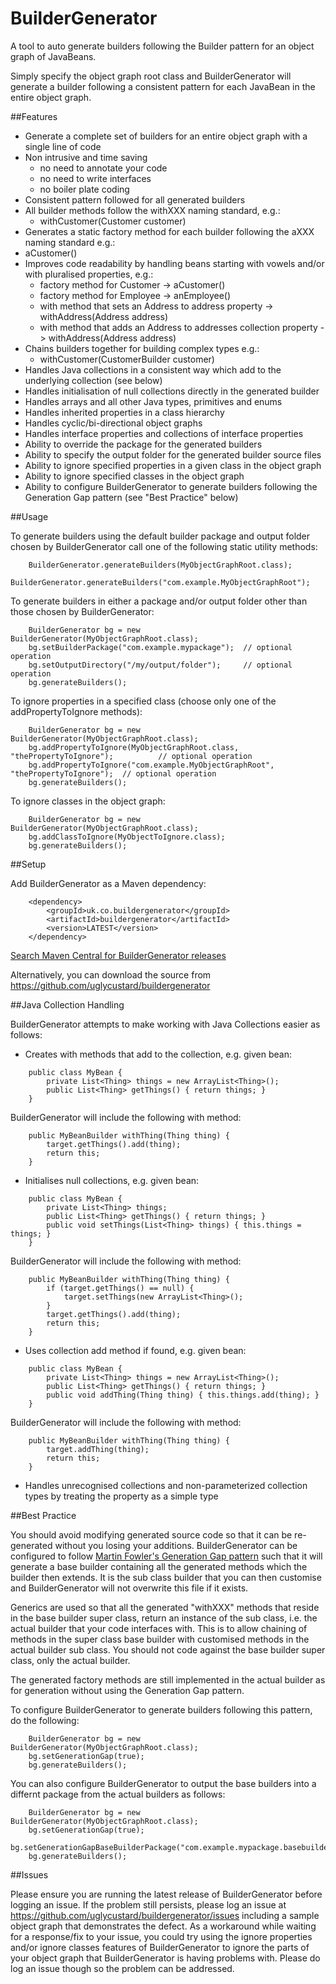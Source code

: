 BuilderGenerator
================

A tool to auto generate builders following the Builder pattern for an object graph of JavaBeans.

Simply specify the object graph root class and BuilderGenerator will generate a builder following a 
consistent pattern for each JavaBean in the entire object graph.

##Features

- Generate a complete set of builders for an entire object graph with a single line of code
- Non intrusive and time saving 
  - no need to annotate your code
  - no need to write interfaces
  - no boiler plate coding 
- Consistent pattern followed for all generated builders
- All builder methods follow the withXXX naming standard, e.g.: 
  - withCustomer(Customer customer)
- Generates a static factory method for each builder following the aXXX naming standard e.g.: 
 - aCustomer()
- Improves code readability by handling beans starting with vowels and/or with pluralised properties, e.g.: 
  - factory method for Customer -> aCustomer()
  - factory method for Employee -> anEmployee()
  - with method that sets an Address to address property -> withAddress(Address address)
  - with method that adds an Address to addresses collection property -> withAddress(Address address)
- Chains builders together for building complex types e.g.:
  - withCustomer(CustomerBuilder customer)
- Handles Java collections in a consistent way which add to the underlying collection (see below)
- Handles initialisation of null collections directly in the generated builder
- Handles arrays and all other Java types, primitives and enums
- Handles inherited properties in a class hierarchy
- Handles cyclic/bi-directional object graphs
- Handles interface properties and collections of interface properties
- Ability to override the package for the generated builders
- Ability to specify the output folder for the generated builder source files
- Ability to ignore specified properties in a given class in the object graph
- Ability to ignore specified classes in the object graph
- Ability to configure BuilderGenerator to generate builders following the Generation Gap pattern (see "Best Practice" below)

##Usage

To generate builders using the default builder package and output folder chosen by BuilderGenerator call one of the following static utility methods:

```
    BuilderGenerator.generateBuilders(MyObjectGraphRoot.class);
    BuilderGenerator.generateBuilders("com.example.MyObjectGraphRoot");
```

To generate builders in either a package and/or output folder other than those chosen by BuilderGenerator:

```
    BuilderGenerator bg = new BuilderGenerator(MyObjectGraphRoot.class);
    bg.setBuilderPackage("com.example.mypackage");  // optional operation
    bg.setOutputDirectory("/my/output/folder");     // optional operation
    bg.generateBuilders();
```

To ignore properties in a specified class (choose only one of the addPropertyToIgnore methods):

```
    BuilderGenerator bg = new BuilderGenerator(MyObjectGraphRoot.class);
    bg.addPropertyToIgnore(MyObjectGraphRoot.class, "thePropertyToIgnore");          // optional operation
    bg.addPropertyToIgnore("com.example.MyObjectGraphRoot", "thePropertyToIgnore");  // optional operation
    bg.generateBuilders();
```

To ignore classes in the object graph:

```
    BuilderGenerator bg = new BuilderGenerator(MyObjectGraphRoot.class);
    bg.addClassToIgnore(MyObjectToIgnore.class);
    bg.generateBuilders();
```

##Setup

Add BuilderGenerator as a Maven dependency:

```
    <dependency>
        <groupId>uk.co.buildergenerator</groupId>
        <artifactId>buildergenerator</artifactId>
        <version>LATEST</version>
    </dependency>
```
[Search Maven Central for BuilderGenerator releases](http://search.maven.org/#search%7Cga%7C1%7Cuk.co.buildergenerator.buildergenerator)

Alternatively, you can download the source from https://github.com/uglycustard/buildergenerator

##Java Collection Handling

BuilderGenerator attempts to make working with Java Collections easier as follows:

- Creates with methods that add to the collection, e.g. given bean:
```
    public class MyBean {
        private List<Thing> things = new ArrayList<Thing>();
        public List<Thing> getThings() { return things; }
    }
```
  BuilderGenerator will include the following with method:
```
    public MyBeanBuilder withThing(Thing thing) {
        target.getThings().add(thing);
        return this;
    }
```
- Initialises null collections, e.g. given bean:
```
    public class MyBean {
        private List<Thing> things;
        public List<Thing> getThings() { return things; }
        public void setThings(List<Thing> things) { this.things = things; }
    }
```
  BuilderGenerator will include the following with method:
```
    public MyBeanBuilder withThing(Thing thing) {
        if (target.getThings() == null) {
            target.setThings(new ArrayList<Thing>();
        }
        target.getThings().add(thing);
        return this;
    }
```
- Uses collection add method if found, e.g. given bean:
```
    public class MyBean {
        private List<Thing> things = new ArrayList<Thing>();
        public List<Thing> getThings() { return things; }
        public void addThing(Thing thing) { this.things.add(thing); }
    }
```
  BuilderGenerator will include the following with method:
```
    public MyBeanBuilder withThing(Thing thing) {
        target.addThing(thing);
        return this;
    }
```
- Handles unrecognised collections and non-parameterized collection types by treating the property as a simple type

##Best Practice

You should avoid modifying generated source code so that it can be re-generated without you losing your additions.
BuilderGenerator can be configured to follow [Martin Fowler's Generation Gap pattern](http://martinfowler.com/dslCatalog/generationGap.html)
such that it will generate a base builder containing all the generated methods which the builder then extends.  It is the sub class builder
that you can then customise and BuilderGenerator will not overwrite this file if it exists.

Generics are used so that all the generated "withXXX" methods that reside in the base builder super class, return an instance of the sub class, i.e. the actual builder
that your code interfaces with.  This is to allow chaining of methods in the super class base builder with customised methods in the actual builder sub class.
You should not code against the base builder super class, only the actual builder.

The generated factory methods are still implemented in the actual builder as for generation without using the Generation Gap pattern.

To configure BuilderGenerator to generate builders following this pattern, do the following:

```
    BuilderGenerator bg = new BuilderGenerator(MyObjectGraphRoot.class);
    bg.setGenerationGap(true);
    bg.generateBuilders();
``` 

You can also configure BuilderGenerator to output the base builders into a differnt package from the actual builders as follows:

```
    BuilderGenerator bg = new BuilderGenerator(MyObjectGraphRoot.class);
    bg.setGenerationGap(true);
    bg.setGenerationGapBaseBuilderPackage("com.example.mypackage.basebuilders");
    bg.generateBuilders();
``` 


##Issues

Please ensure you are running the latest release of BuilderGenerator before logging an issue.
If the problem still persists, please log an issue at https://github.com/uglycustard/buildergenerator/issues including a sample object graph that demonstrates the defect.
As a workaround while waiting for a response/fix to your issue, you could try using the ignore properties and/or ignore classes features of BuilderGenerator to ignore the
parts of your object graph that BuilderGenerator is having problems with.  Please do log an issue though so the problem can be addressed.
